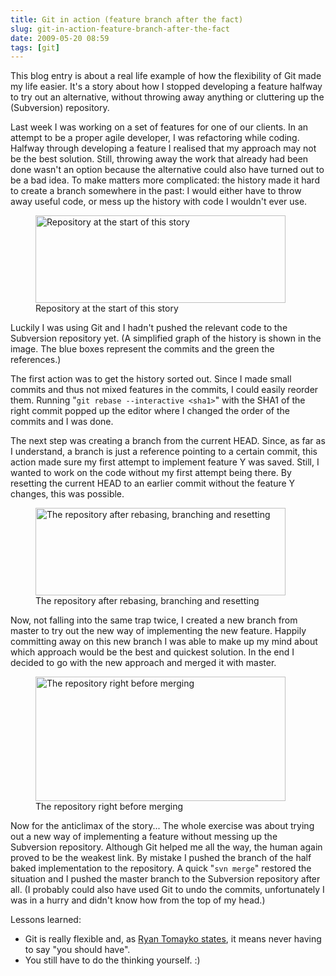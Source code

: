 ```yaml
---
title: Git in action (feature branch after the fact)
slug: git-in-action-feature-branch-after-the-fact
date: 2009-05-20 08:59
tags: [git]
---
```


This blog entry is about a real life example of how the flexibility of
Git made my life easier. It's a story about how I stopped developing a
feature halfway to try out an alternative, without throwing away
anything or cluttering up the (Subversion) repository.

Last week I was working on a set of features for one of our
clients. In an attempt to be a proper agile developer, I was
refactoring while coding. Halfway through developing a feature I
realised that my approach may not be the best solution. Still,
throwing away the work that already had been done wasn't an option
because the alternative could also have turned out to be a bad
idea. To make matters more complicated: the history made it hard to
create a branch somewhere in the past: I would either have to throw
away useful code, or mess up the history with code I wouldn't ever
use.

<figure>
  <img src="/images/repository-start-story.png"
       alt="Repository at the start of this story"
       width="400" height="140"/>
  <figcaption>
    Repository at the start of this story
  </figcaption>
</figure>

Luckily I was using Git and I hadn't pushed the relevant code to the
Subversion repository yet. (A simplified graph of the history is shown
in the image. The blue boxes represent the commits and the green the
references.)

The first action was to get the history sorted out. Since I made small
commits and thus not mixed features in the commits, I could easily
reorder them. Running "`git rebase --interactive <sha1>`" with the
SHA1 of the right commit popped up the editor where I changed the
order of the commits and I was done.

The next step was creating a branch from the current HEAD. Since, as
far as I understand, a branch is just a reference pointing to a
certain commit, this action made sure my first attempt to implement
feature Y was saved. Still, I wanted to work on the code without my
first attempt being there. By resetting the current HEAD to an earlier
commit without the feature Y changes, this was possible.

<figure>
  <img src="/images/repository-after-rebasing-branching-and-resetting.png"
       alt="The repository after rebasing, branching and resetting"
       width="400" height="140"/>
  <figcaption>
    The repository after rebasing, branching and resetting
  </figcaption>
</figure>

Now, not falling into the same trap twice, I created a new branch from
master to try out the new way of implementing the new feature. Happily
committing away on this new branch I was able to make up my mind about
which approach would be the best and quickest solution. In the end I
decided to go with the new approach and merged it with master.

<figure>
  <img src="/images/repository-right-merging.png"
       alt="The repository right before merging"
       width="400" height="199"/>
  <figcaption>
    The repository right before merging
  </figcaption>
</figure>

Now for the anticlimax of the story... The whole exercise was about
trying out a new way of implementing a feature without messing up the
Subversion repository. Although Git helped me all the way, the human
again proved to be the weakest link. By mistake I pushed the branch of
the half baked implementation to the repository. A quick "`svn merge`"
restored the situation and I pushed the master branch to the
Subversion repository after all. (I probably could also have used Git
to undo the commits, unfortunately I was in a hurry and didn't know
how from the top of my head.)

Lessons learned:

- Git is really flexible and, as
  [Ryan Tomayko states](http://tomayko.com/writings/the-thing-about-git),
  it means never having to say "you should have".
- You still have to do the thinking yourself. :)
